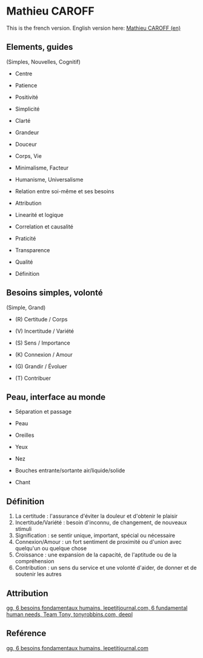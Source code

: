 # Mathieu CAROFF

This is the french version. English version here: [Mathieu CAROFF (en)](./README.md)

## Elements, guides

(Simples, Nouvelles, Cognitif)

- Centre
- Patience
- Positivité
- Simplicité
- Clarté
- Grandeur
- Douceur

- Corps, Vie
- Minimalisme, Facteur
- Humanisme, Universalisme

- Relation entre soi-même et ses besoins

- Attribution
- Linearité et logique
- Correlation et causalité
- Praticité

- Transparence
- Qualité
- Définition

## Besoins simples, volonté

(Simple, Grand)

- (R) Certitude / Corps
- (V) Incertitude / Variété
- (S) Sens / Importance
- (K) Connexion / Amour

- (G) Grandir / Évoluer
- (T) Contribuer

## Peau, interface au monde

- Séparation et passage

- Peau
- Oreilles
- Yeux
- Nez
- Bouches entrante/sortante air/liquide/solide
- Chant

## Définition

1. La certitude : l'assurance d'éviter la douleur et d'obtenir le plaisir
2. Incertitude/Variété : besoin d'inconnu, de changement, de nouveaux stimuli
3. Signification : se sentir unique, important, spécial ou nécessaire
4. Connexion/Amour : un fort sentiment de proximité ou d'union avec quelqu'un ou quelque chose
5. Croissance : une expansion de la capacité, de l'aptitude ou de la compréhension
6. Contribution : un sens du service et une volonté d'aider, de donner et de soutenir les autres

## Attribution

[gg, 6 besoins fondamentaux humains, lepetitjournal.com, 6 fundamental human needs, Team Tony, tonyrobbins.com, deepl](https://www.tonyrobbins.com/mind-meaning/do-you-need-to-feel-significant/)

## Reférence

[gg, 6 besoins fondamentaux humains, lepetitjournal.com](https://lepetitjournal.com/sydney/sante/les-6-besoins-humains-comment-les-identifier-237219)
